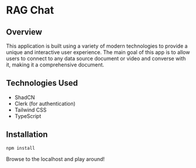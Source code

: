 # RAG Chat

## Overview

This application is built using a variety of modern technologies to provide a unique and interactive user experience. The main goal of this app is to allow users to connect to any data source document or video and converse with it, making it a comprehensive document.

## Technologies Used

- ShadCN
- Clerk (for authentication)
- Tailwind CSS
- TypeScript

## Installation

`npm install`

Browse to the localhost and play around!